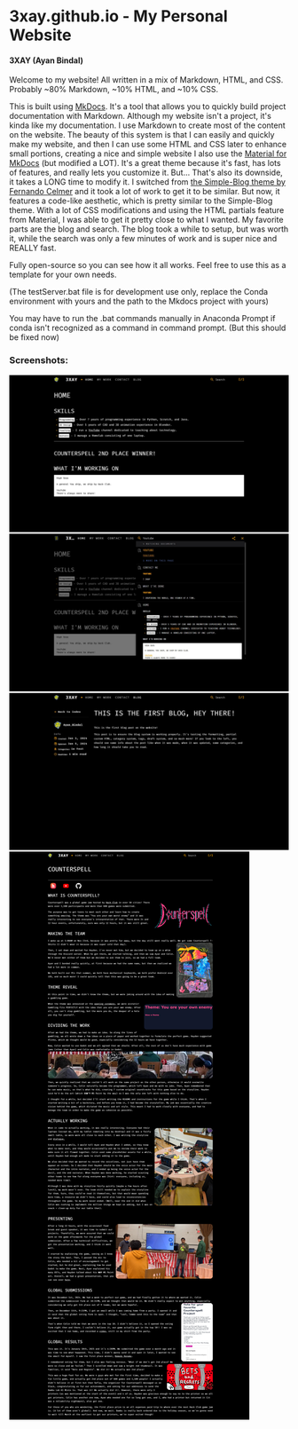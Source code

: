 # 3xay.github.io - My Personal Website
#### 3XAY (Ayan Bindal)

Welcome to my website!
All written in a mix of Markdown, HTML, and CSS.
Probably ~80% Markdown, ~10% HTML, and ~10% CSS.

This is built using [MkDocs](https://mkdocs.org). It's a tool that allows you to quickly build project documentation with Markdown.
Although my website isn't a project, it's kinda like my documentation. I use Markdown to create most of the content on the website.
The beauty of this system is that I can easily and quickly make my website, and then I can use some HTML and CSS later to enhance small portions, creating a nice and simple website
I also use the [Material for MkDocs](https://squidfunk.github.io/mkdocs-material/) (but modified a LOT). It's a great theme because it's fast, has lots of features, and really lets you customize it.
But... That's also its downside, it takes a LONG time to modify it. I switched from [the Simple-Blog theme by Fernando Celmer](https://github.com/FernandoCelmer/mkdocs-simple-blog) and it took a lot of work to get it to be similar.
But now, it features a code-like aesthetic, which is pretty similar to the Simple-Blog theme. With a lot of CSS modifications and using the HTML partials feature from Material, I was able to get it pretty close to what I wanted.
My favorite parts are the blog and search. The blog took a while to setup, but was worth it, while the search was only a few minutes of work and is super nice and REALLY fast.

Fully open-source so you can see how it all works.
Feel free to use this as a template for your own needs.

(The testServer.bat file is for development use only, replace the
Conda environment with yours and the path to the Mkdocs project with yours)

You may have to run the .bat commands manually in Anaconda Prompt if conda isn't recognized as a command in command prompt. (But this should be fixed now)

### Screenshots:
![Home Page](https://raw.githubusercontent.com/3XAY/3xay.github.io/refs/heads/main/screenshots/home.jpg)
![YouTube Search Results](https://raw.githubusercontent.com/3XAY/3xay.github.io/refs/heads/main/screenshots/search.jpg)
![Blog](https://raw.githubusercontent.com/3XAY/3xay.github.io/refs/heads/main/screenshots/blog.jpg)
![Counterspell](https://raw.githubusercontent.com/3XAY/3xay.github.io/refs/heads/main/screenshots/counterspell.png)

